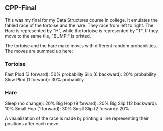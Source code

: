 ## CPP-Final
This was my final for my Data Structures course in college. It emulates the fabled race of
the tortoise and the hare. They race from left to right. The Hare is represented by "H", while the tortoise
is represented by "T". If they move to the same tile, "BUMP!" is printed.

The tortoise and the hare make moves with different random probabilities. The moves are summed up here:

### Tortoise
Fast Plod (3 forward): 50% probability
Slip (6 backward): 20% probability
Slow Plod (1 forward): 30% probability

### Hare
Sleep (no change): 20%
Big Hop (9 forward): 20%
Big Slip (12 backward): 10%
Small Hop (1 forward): 30%
Small Slip (2 forward): 20%

A visualization of the race is made by printing a line representing their positions after each move.

